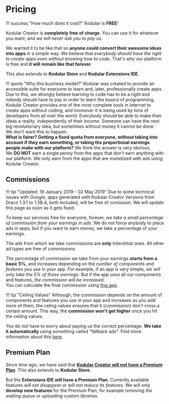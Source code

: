 # Pricing

!!! success "How much does it cost?"
    Kodular is **FREE**!

Kodular Creator is **completely free of charge**. You can use it for whatever you want, and _we will never ask you to pay us_.

We wanted it to be like that so **anyone could convert their awesome ideas into apps** in a simple way. We believe that _everybody should have the right to create apps even without knowing how to code_. That's why our platform is free and **it will remain like that forever**.

This also extends to **Kodular Store** and **Kodular Extensions IDE**.

!!! quote "Why this business model?"
    Kodular was created to provide an accessible suite for everyone to learn and, later, professionally create apps. Due to this, we strongly believe learning to code has to be a right and nobody should have to pay in order to learn the basics of programming.  
    Kodular Creator provides one of the most complete tools in Internet to create apps without coding, and moreover it is being used by tons of developers from all over the world. Everybody should be able to make their ideas a reality, independently of their income. Someone can have the next big revolutionary idea, but sometimes without money it cannot be done.  
    We don’t want this to happen.  
    **What is fairer? Getting a fixed quota from everyone, without taking into account if they earn something, or taking the proportional earnings people make with our platform?** We think the answer is very obvious.  
    We **DO NOT** earn a single penny from the apps that don’t earn anything with our platform. We only earn from the apps that are monetized with ads using Kodular Creator.

## Commissions

!!! tip "Updated: 19 January 2019 - 02 May 2019"
    Due to some technical issues with Google, apps generated with Kodular Creator Versions from Draco 1.3.1 to 1.3B.4, both included, will be free of comission. We will update this page as soon as it gets fixed.

To keep our services free for everyone, forever, _we take a small percentage of commission from your earnings in ads_. We do not force anybody to place ads in apps, but if you want to earn money, we take a percentage of your earnings.

The ads from which we take commissions are **only** Interstitial ones. All other ad types are free of commissions

The percentage of commission we take from your earnings **starts from a basic 5%**, and increases depending on the _number of components and features_ you use in your app. For example, if an app is very simple, _we will only take the 5% of those earnings_. But if the app uses all our components and features, _the commission will be increased_.  
You can calculate the final commission using [this app](https://play.google.com/store/apps/details?id=io.kodular.commission).

!!! tip "Ceiling Values"
    Although, the commission depends on the amount of components and features you use in your app and increases as you add more of them, the celing values ensures that it (commission) don't cross a certain amount. This way, the **commission won't get higher** once you hit the ceiling values.

You do not have to worry about paying us the correct percentage. **We take it automatically** using something called "fallback ads". Find more information about this [here](https://community.kodular.io/t/new-commissions-system/27418/).

## Premium Plan

Since _time ago_, we have said that [**Kodular Creator will not have a Premium Plan**](https://community.kodular.io/t/premium-plan-nope/709). This also extends to **Kodular Store**.

But the **Extensions IDE will have a Premium Plan**. Currently available features _will not disappear or will not reduce its features_. We will only **develop new features** for the Premium Plan, for example _removing the waiting queue_ or _uploading custom libraries_.
